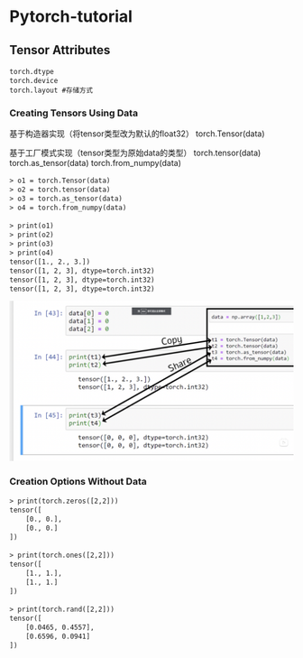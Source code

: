 # Pytorch-tutorial
## Tensor Attributes
```
torch.dtype
torch.device
torch.layout #存储方式
```
### Creating Tensors Using Data

基于构造器实现（将tensor类型改为默认的float32） 
torch.Tensor(data) 

基于工厂模式实现（tensor类型为原始data的类型）
torch.tensor(data)
torch.as_tensor(data)
torch.from_numpy(data)
```
> o1 = torch.Tensor(data)
> o2 = torch.tensor(data)
> o3 = torch.as_tensor(data)
> o4 = torch.from_numpy(data)

> print(o1)
> print(o2)
> print(o3)
> print(o4)
tensor([1., 2., 3.])
tensor([1, 2, 3], dtype=torch.int32)
tensor([1, 2, 3], dtype=torch.int32)
tensor([1, 2, 3], dtype=torch.int32)
```
![](https://github.com/sdx19961008/Pytorch-tutorial/blob/main/tensor.png)

### Creation Options Without Data
```
> print(torch.zeros([2,2]))
tensor([
    [0., 0.],
    [0., 0.]
])

> print(torch.ones([2,2]))
tensor([
    [1., 1.],
    [1., 1.]
])

> print(torch.rand([2,2]))
tensor([
    [0.0465, 0.4557],
    [0.6596, 0.0941]
])
```
